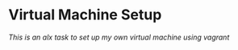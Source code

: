 <h1>Virtual Machine Setup</h1>
<i>This is an alx task to set up my own virtual machine using vagrant</i>
